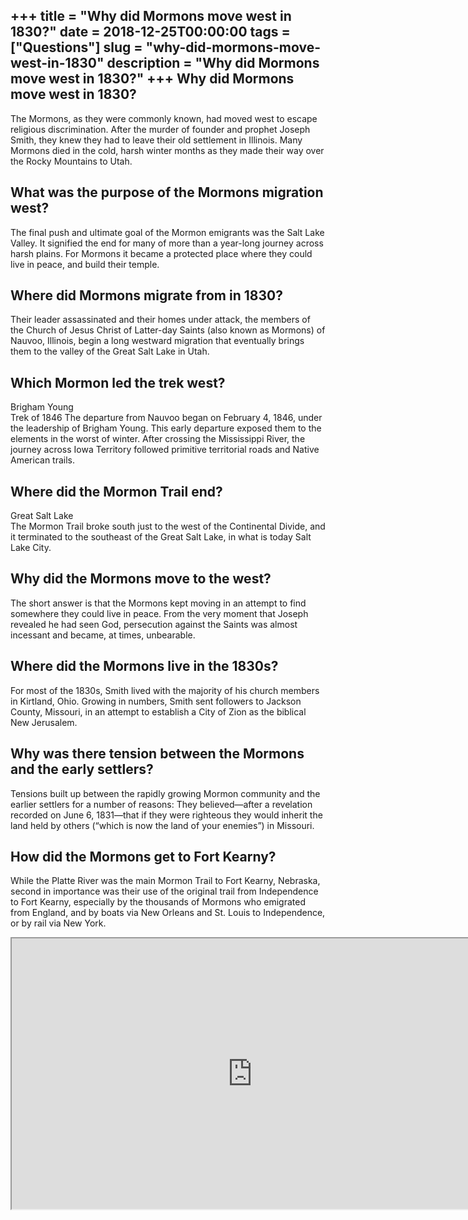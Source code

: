 +++
title = "Why did Mormons move west in 1830?"
date = 2018-12-25T00:00:00
tags = ["Questions"]
slug = "why-did-mormons-move-west-in-1830"
description = "Why did Mormons move west in 1830?"
+++
Why did Mormons move west in 1830?
----------------------------------

The Mormons, as they were commonly known, had moved west to escape religious discrimination. After the murder of founder and prophet Joseph Smith, they knew they had to leave their old settlement in Illinois. Many Mormons died in the cold, harsh winter months as they made their way over the Rocky Mountains to Utah.

What was the purpose of the Mormons migration west?
---------------------------------------------------

The final push and ultimate goal of the Mormon emigrants was the Salt Lake Valley. It signified the end for many of more than a year-long journey across harsh plains. For Mormons it became a protected place where they could live in peace, and build their temple.

Where did Mormons migrate from in 1830?
---------------------------------------

Their leader assassinated and their homes under attack, the members of the Church of Jesus Christ of Latter-day Saints (also known as Mormons) of Nauvoo, Illinois, begin a long westward migration that eventually brings them to the valley of the Great Salt Lake in Utah.

Which Mormon led the trek west?
-------------------------------

Brigham Young  
Trek of 1846 The departure from Nauvoo began on February 4, 1846, under the leadership of Brigham Young. This early departure exposed them to the elements in the worst of winter. After crossing the Mississippi River, the journey across Iowa Territory followed primitive territorial roads and Native American trails.

Where did the Mormon Trail end?
-------------------------------

Great Salt Lake  
The Mormon Trail broke south just to the west of the Continental Divide, and it terminated to the southeast of the Great Salt Lake, in what is today Salt Lake City.

Why did the Mormons move to the west?
-------------------------------------

The short answer is that the Mormons kept moving in an attempt to find somewhere they could live in peace. From the very moment that Joseph revealed he had seen God, persecution against the Saints was almost incessant and became, at times, unbearable.

Where did the Mormons live in the 1830s?
----------------------------------------

For most of the 1830s, Smith lived with the majority of his church members in Kirtland, Ohio. Growing in numbers, Smith sent followers to Jackson County, Missouri, in an attempt to establish a City of Zion as the biblical New Jerusalem.

Why was there tension between the Mormons and the early settlers?
-----------------------------------------------------------------

Tensions built up between the rapidly growing Mormon community and the earlier settlers for a number of reasons: They believed—after a revelation recorded on June 6, 1831—that if they were righteous they would inherit the land held by others (“which is now the land of your enemies”) in Missouri.

How did the Mormons get to Fort Kearny?
---------------------------------------

While the Platte River was the main Mormon Trail to Fort Kearny, Nebraska, second in importance was their use of the original trail from Independence to Fort Kearny, especially by the thousands of Mormons who emigrated from England, and by boats via New Orleans and St. Louis to Independence, or by rail via New York.

<iframe allow="accelerometer; autoplay; clipboard-write; encrypted-media; gyroscope; picture-in-picture" allowfullscreen="" class="__youtube_prefs__  epyt-is-override  no-lazyload" data-no-lazy="1" data-origheight="433" data-origwidth="770" data-skipgform_ajax_framebjll="" height="433" id="_ytid_98310" loading="lazy" src="https://www.youtube.com/embed/t62fUZJvjOs?enablejsapi=1&autoplay=0&cc_load_policy=0&cc_lang_pref=&iv_load_policy=1&loop=0&modestbranding=0&rel=1&fs=1&playsinline=0&autohide=2&theme=dark&color=red&controls=1&" title="YouTube player" width="770"></iframe>